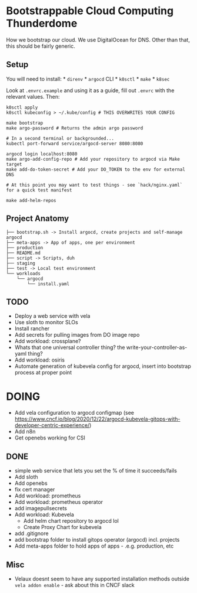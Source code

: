 # Bootstrappable Cloud Computing Thunderdome
How we bootstrap our cloud. We use DigitalOcean for DNS. Other than that, this should be fairly generic.

## Setup
You will need to install:
    * `direnv`
    * `argocd` CLI
    * `k0sctl`
    * `make`
    * `k8sec`

Look at `.envrc.example` and using it as a guide, fill out `.envrc` with the relevant values. Then:


```
k0sctl apply
k0sctl kubeconfig > ~/.kube/config # THIS OVERWRITES YOUR CONFIG

make bootstrap
make argo-password # Returns the admin argo password

# In a second terminal or backgrounded...
kubectl port-forward service/argocd-server 8080:8080

argocd login localhost:8080
make argo-add-config-repo # Add your repository to argocd via Make target
make add-do-token-secret # Add your DO_TOKEN to the env for external DNS

# At this point you may want to test things - see `hack/nginx.yaml` for a quick test manifest

make add-helm-repos
```

## Project Anatomy

```
├── bootstrap.sh -> Install argocd, create projects and self-manage argocd
├── meta-apps -> App of apps, one per environment
├── production
├── README.md
├── script -> Scripts, duh
├── staging
├── test -> Local test environment
└── workloads
    └── argocd
        └── install.yaml
```


## TODO
- Deploy a web service with vela
- Use sloth to monitor SLOs
- Install rancher
- Add secrets for pulling images from DO image repo
- Add workload: crossplane?
- Whats that one universal controller thing? the write-your-controller-as-yaml thing?
- Add workload: osiris
- Automate generation of kubevela config for argocd, insert into bootstrap process at proper point
# DOING

- Add vela configuration to argocd configmap (see https://www.cncf.io/blog/2020/12/22/argocd-kubevela-gitops-with-developer-centric-experience/)
- Add n8n
- Get openebs working for CSI

## DONE
- simple web service that lets you set the % of time it succeeds/fails
- Add sloth
- Add openebs
- fix cert manager
- Add workload: prometheus
- Add workload: prometheus operator
- add imagepullsecrets
- Add workload: Kubevela
  - Add helm chart repository to argocd lol
  - Create Proxy Chart for kubevela
- add .gitignore
- add bootstrap folder to install gitops operator (argocd) incl. projects
- Add meta-apps folder to hold apps of apps - .e.g. production, etc

## Misc
- Velaux doesnt seem to have any supported installation methods outside `vela addon enable` - ask about this in CNCF slack
